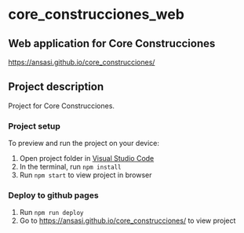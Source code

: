 # core_construcciones_web

## Web application for Core Construcciones

https://ansasi.github.io/core_construcciones/

## Project description

Project for Core Construcciones.

### Project setup

To preview and run the project on your device:

1. Open project folder in <a href="https://code.visualstudio.com/download">Visual Studio Code</a>
2. In the terminal, run `npm install`
3. Run `npm start` to view project in browser

### Deploy to github pages

1. Run `npm run deploy`
2. Go to <https://ansasi.github.io/core_construcciones/> to view project
